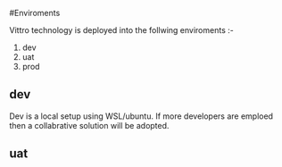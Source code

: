#Enviroments

Vittro technology is deployed into the follwing enviroments :-
1. dev
1. uat
1. prod


## dev
Dev is a local setup using WSL/ubuntu.
If more developers are emploed then a collabrative solution will be adopted. 

## uat
